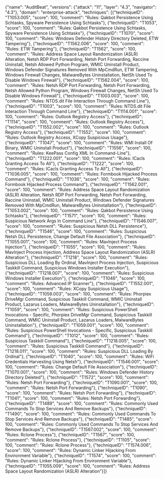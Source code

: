 {"name": "AuditBeat", "versions": {"attack": "11", "layer": "4.3", "navigator": "4.3"}, "domain": "enterprise-attack", "techniques": [{"techniqueID": "T1053.005", "score": 100, "comment": "Rules: Qakbot Persistence Using Schtasks, Spyware Persistence Using Schtasks"}, {"techniqueID": "T1053", "score": 100, "comment": "Rules: Qakbot Persistence Using Schtasks, Spyware Persistence Using Schtasks"}, {"techniqueID": "T1070", "score": 100, "comment": "Rules: Windows Defender History Directory Deleted, ETW Tampering"}, {"techniqueID": "T1562.006", "score": 100, "comment": "Rules: ETW Tampering"}, {"techniqueID": "T1562", "score": 100, "comment": "Rules: Address Space Layout Randomization (ASLR) Alteration, Netsh RDP Port Forwarding, Netsh Port Forwarding, Raccine Uninstall, Netsh Allowed Python Program, WMIC Uninstall Product, Windows Defender Signatures Removed With MpCmdRun, ETW Tampering, Windows Firewall Changes, MalwareBytes Uninstallation, NetSh Used To Disable Windows Firewall"}, {"techniqueID": "T1562.004", "score": 100, "comment": "Rules: Netsh RDP Port Forwarding, Netsh Port Forwarding, Netsh Allowed Python Program, Windows Firewall Changes, NetSh Used To Disable Windows Firewall"}, {"techniqueID": "T1003.003", "score": 100, "comment": "Rules: NTDS.dit File Interaction Through Command Line"}, {"techniqueID": "T1003", "score": 100, "comment": "Rules: NTDS.dit File Interaction Through Command Line"}, {"techniqueID": "T1114.001", "score": 100, "comment": "Rules: Outlook Registry Access"}, {"techniqueID": "T1114", "score": 100, "comment": "Rules: Outlook Registry Access"}, {"techniqueID": "T1552.002", "score": 100, "comment": "Rules: Outlook Registry Access"}, {"techniqueID": "T1552", "score": 100, "comment": "Rules: Outlook Registry Access, XCopy Suspicious Usage"}, {"techniqueID": "T1047", "score": 100, "comment": "Rules: WMI Install Of Binary, WMIC Uninstall Product"}, {"techniqueID": "T1556", "score": 100, "comment": "Rules: KeePass Config XML In Command-Line"}, {"techniqueID": "T1222.001", "score": 100, "comment": "Rules: ICacls Granting Access To All"}, {"techniqueID": "T1222", "score": 100, "comment": "Rules: ICacls Granting Access To All"}, {"techniqueID": "T1036.005", "score": 100, "comment": "Rules: Formbook Hijacked Process Command"}, {"techniqueID": "T1036", "score": 100, "comment": "Rules: Formbook Hijacked Process Command"}, {"techniqueID": "T1562.001", "score": 100, "comment": "Rules: Address Space Layout Randomization (ASLR) Alteration, Netsh RDP Port Forwarding, Netsh Port Forwarding, Raccine Uninstall, WMIC Uninstall Product, Windows Defender Signatures Removed With MpCmdRun, MalwareBytes Uninstallation"}, {"techniqueID": "T1053.002", "score": 100, "comment": "Rules: Qakbot Persistence Using Schtasks"}, {"techniqueID": "T1571", "score": 100, "comment": "Rules: Suspicious Network Args In Command Line"}, {"techniqueID": "T1546.007", "score": 100, "comment": "Rules: Suspicious Netsh DLL Persistence"}, {"techniqueID": "T1546", "score": 100, "comment": "Rules: Suspicious Netsh DLL Persistence, Change Default File Association"}, {"techniqueID": "T1055.001", "score": 100, "comment": "Rules: MavInject Process Injection"}, {"techniqueID": "T1055", "score": 100, "comment": "Rules: MavInject Process Injection, Address Space Layout Randomization (ASLR) Alteration"}, {"techniqueID": "T1218", "score": 100, "comment": "Rules: Suspicious DLL Loading By Ordinal, MavInject Process Injection, Suspicious Taskkill Command, Suspicious Windows Installer Execution"}, {"techniqueID": "T1218.007", "score": 100, "comment": "Rules: Suspicious Windows Installer Execution"}, {"techniqueID": "T1046", "score": 100, "comment": "Rules: Advanced IP Scanner"}, {"techniqueID": "T1552.001", "score": 100, "comment": "Rules: XCopy Suspicious Usage"}, {"techniqueID": "T1059.003", "score": 100, "comment": "Rules: Phorpiex DriveMgr Command, Suspicious Taskkill Command, WMIC Uninstall Product, Lazarus Loaders, MalwareBytes Uninstallation"}, {"techniqueID": "T1059", "score": 100, "comment": "Rules: Suspicious PowerShell Invocations - Specific, Phorpiex DriveMgr Command, Suspicious Taskkill Command, WMIC Uninstall Product, Lazarus Loaders, MalwareBytes Uninstallation"}, {"techniqueID": "T1059.001", "score": 100, "comment": "Rules: Suspicious PowerShell Invocations - Specific, Suspicious Taskkill Command"}, {"techniqueID": "T1012", "score": 100, "comment": "Rules: Suspicious Taskkill Command"}, {"techniqueID": "T1218.005", "score": 100, "comment": "Rules: Suspicious Taskkill Command"}, {"techniqueID": "T1218.011", "score": 100, "comment": "Rules: Suspicious DLL Loading By Ordinal"}, {"techniqueID": "T1040", "score": 100, "comment": "Rules: WiFi Credentials Harvesting Using Netsh"}, {"techniqueID": "T1546.001", "score": 100, "comment": "Rules: Change Default File Association"}, {"techniqueID": "T1070.001", "score": 100, "comment": "Rules: Windows Defender History Directory Deleted"}, {"techniqueID": "T1572", "score": 100, "comment": "Rules: Netsh Port Forwarding"}, {"techniqueID": "T1090.001", "score": 100, "comment": "Rules: Netsh Port Forwarding"}, {"techniqueID": "T1090", "score": 100, "comment": "Rules: Netsh Port Forwarding"}, {"techniqueID": "T1041", "score": 100, "comment": "Rules: Netsh Port Forwarding"}, {"techniqueID": "T1489", "score": 100, "comment": "Rules: Commonly Used Commands To Stop Services And Remove Backups"}, {"techniqueID": "T1490", "score": 100, "comment": "Rules: Commonly Used Commands To Stop Services And Remove Backups"}, {"techniqueID": "T1485", "score": 100, "comment": "Rules: Commonly Used Commands To Stop Services And Remove Backups"}, {"techniqueID": "T1567.002", "score": 100, "comment": "Rules: Rclone Process"}, {"techniqueID": "T1567", "score": 100, "comment": "Rules: Rclone Process"}, {"techniqueID": "T1105", "score": 100, "comment": "Rules: Rclone Process"}, {"techniqueID": "T1574.006", "score": 100, "comment": "Rules: Dynamic Linker Hijacking From Environment Variable"}, {"techniqueID": "T1574", "score": 100, "comment": "Rules: Dynamic Linker Hijacking From Environment Variable"}, {"techniqueID": "T1055.009", "score": 100, "comment": "Rules: Address Space Layout Randomization (ASLR) Alteration"}]}